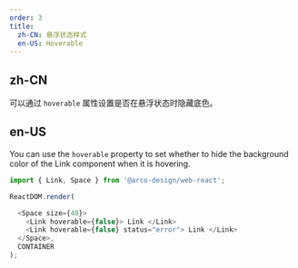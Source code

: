```yaml
---
order: 3
title:
  zh-CN: 悬浮状态样式
  en-US: Hoverable
---
```


## zh-CN

可以通过 `hoverable` 属性设置是否在悬浮状态时隐藏底色。

## en-US

You can use the `hoverable` property to set whether to hide the background color of the Link component when it is hovering.

```js
import { Link, Space } from '@arco-design/web-react';

ReactDOM.render(

  <Space size={40}>
    <Link hoverable={false}> Link </Link>
    <Link hoverable={false} status="error"> Link </Link>
  </Space>,
  CONTAINER
);
```
